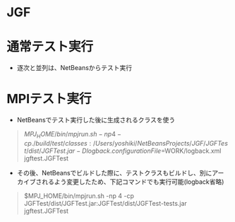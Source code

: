 JGF
===

# 通常テスト実行

* 逐次と並列は、NetBeansからテスト実行

# MPIテスト実行

* NetBeansでテスト実行した後に生成されるクラスを使う

> $MPJ_HOME/bin/mpjrun.sh -np 4 -cp ./build/test/classes:/Users/yoshiki/NetBeansProjects/JGF/JGFTest/dist/JGFTest.jar -Dlogback.configurationFile=$WORK/logback.xml jgftest.JGFTest

* その後、NetBeansでビルドした際に、テストクラスもビルドし、別にアーカイブされるよう変更したため、下記コマンドでも実行可能(logback省略)
> $MPJ_HOME/bin/mpjrun.sh -np 4 -cp JGFTest/dist/JGFTest.jar:JGFTest/dist/JGFTest-tests.jar jgftest.JGFTest
